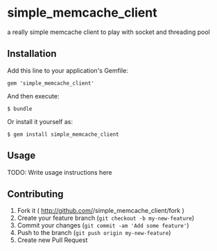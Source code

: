 simple_memcache_client
======================

a really simple memcache client to play with socket and threading pool

## Installation

Add this line to your application's Gemfile:

    gem 'simple_memcache_client'

And then execute:

    $ bundle

Or install it yourself as:

    $ gem install simple_memcache_client

## Usage

TODO: Write usage instructions here

## Contributing

1. Fork it ( http://github.com/<my-github-username>/simple_memcache_client/fork )
2. Create your feature branch (`git checkout -b my-new-feature`)
3. Commit your changes (`git commit -am 'Add some feature'`)
4. Push to the branch (`git push origin my-new-feature`)
5. Create new Pull Request
